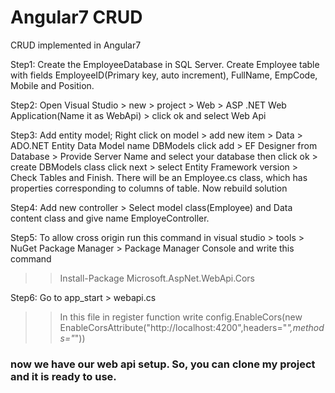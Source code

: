 # Angular7 CRUD
 CRUD implemented in Angular7

Step1: Create the EmployeeDatabase in SQL Server. Create Employee table with fields EmployeeID(Primary key, auto increment), FullName, EmpCode, Mobile and Position.

Step2: Open Visual Studio > new > project > Web > ASP .NET Web Application(Name it as WebApi) > click ok and select Web Api

Step3: Add entity model; Right click on model > add new item > Data > ADO.NET Entity Data Model name DBModels click add > EF Designer from Database > Provide Server Name and select your database then click ok > create DBModels class click next > select Entity Framework version > Check Tables and Finish. There will  be an Employee.cs class, which has properties corresponding to columns of table. Now rebuild solution

Step4: Add new controller > Select model class(Employee) and Data content class and give name EmployeController.

Step5: To allow cross origin run this command in visual studio > tools > NuGet Package Manager > Package Manager Console and write this command
>> Install-Package Microsoft.AspNet.WebApi.Cors 

Step6: Go to app_start  > webapi.cs 
>> In this file in register function write config.EnableCors(new EnableCorsAttribute("http://localhost:4200",headers="*",methods="*"))

### now we have our web api setup. So, you can clone my project and it is ready to use.
